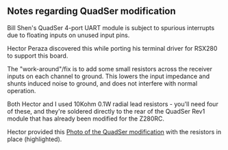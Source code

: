 Notes regarding QuadSer modification
------------------------------------

Bill Shen's QuadSer 4-port UART module is subject to spurious
interrupts due to floating inputs on unused input pins.

Hector Peraza discovered this while porting his terminal driver
for RSX280 to support this board.

The "work-around"/fix is to add some small resistors across the
receiver inputs on each channel to ground.  This lowers the input
impedance and shunts induced noise to ground, and does not interfere
with normal operation.

Both Hector and I used 10Kohm 0.1W radial lead resistors - you'll need
four of these, and they're soldered directly to the rear of the QuadSer
Rev1 module that has already been modified for the Z280RC.

Hector provided this
[Photo of the QuadSer modification](https://github.com/agn453/Z280RC/blob/master/QuadSer-notes/QuadSer-10Kohm-pullups.jpg)
with the resistors in place (highlighted).
